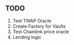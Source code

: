 
## TODO
1. Test TWAP Oracle
2. Create Factory for Vaults
3. Test Chainlink price oracle
4. Lending logic